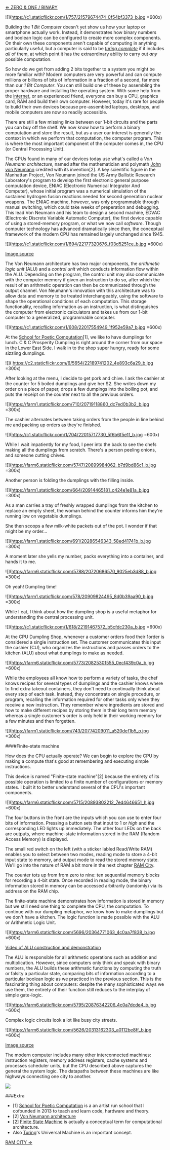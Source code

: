 [⇐ ZERO & ONE / BINARY](https://github.com/tchoi8/handmadecomputer/blob/master/Binary/readme.md)

![](https://c1.staticflickr.com/1/757/21579674474_0f54bf3373_b.jpg =600x)
 

Building the *1 Bit Computer* doesn't yet show us how your laptop or smartphone actually work. Instead, it demonstrates how binary numbers and boolean logic can be configured to create more complex components. On their own these components aren't capable of computing in anything particularly useful, but a computer is said to be [*turing complete*](https://en.wikipedia.org/wiki/Turing_completeness) if it includes *all* of them, at which point it has the extraordinary ability to carry out *any* possible computation.

So how do we get from adding 2 bits together to a system you might be more familiar with? Modern computers are very powerful and can compute millions or billions of bits of information in a fraction of a second, far more than our *1 Bit Computer*. You can still build one of these by assembling the proper hardware and installing the operating system. With some help from the [internet](https://pcpartpicker.com/), or an experienced friend, everyone can buy a CPU, graphics card, RAM and build their own computer. However, today it's rare for people to build their own devices because pre-assembled laptops, desktops, and mobile computers are now so readily accessible. 

There are still a few missing links between our 1-bit circuits and the parts you can buy off the shelf. We now know how to perform a binary computation and store the result, but as a user our interest is generally the context in which we perform that computation, the computer program. This is where the most important component of the computer comes in, the CPU (or Central Processing Unit).

The CPUs found in many of our devices today use what's called a *Von Neumann architecture*, named after the mathematician and polymath [John von Neumann](https://en.wikipedia.org/wiki/John_von_Neumann) credited with its invention[2]. A key scientific figure in the Manhattan Project, Von Neumann joined the US Army Ballistic Research Laboratory's program to develop the first electronic general purpose computation device, ENIAC (Electronic Numerical Integrator And Computer), whose initial program was a numerical simulation of the sustained hydrogen fusion reactions needed for second generation nuclear weapons. The ENIAC machine, however, was only programmable through manual switching, which could take weeks of preperation and debugging. This lead Von Neumann and his team to design a second machine, EDVAC (Electronic Discrete Variable Automatic Computer), the first device capable of using a stored-memory program, or what we now call *software*. Though computer technology has advanced dramatically since then, the conceptual framework of the modern CPU has remained largely unchanged since 1945.

![](https://c1.staticflickr.com/1/694/22177320676_f03d5251ce_b.jpg =600x)

[Image source](https://en.wikipedia.org/wiki/Von_Neumann_architecture#/media/File:Von_Neumann_Architecture.svg)

The Von Neumann architecture has two major components, the *arithmetic logic unit* (ALU) and a *control unit* which conducts information flow within the ALU. Depending on the program, the control unit may also communicate with the computer memory if given an instruction to do so, after which the result of an arithmetic operation can then be communicated through the output channel. Von Neumann's innovation with this architecture was to allow data and memory to be treated interchangeably, using the software to shape the operational conditions of each computation. This storage functionality, recalling information as an instruction, is what distinguishes the computer from electronic calculators and takes us from our 1-bit computer to a generalized, programmable computer. 


![](https://c1.staticflickr.com/1/608/22017554949_1f952e59a7_b.jpg =600x)

At the [School for Poetic Computation](http://sfpc.io/)[1], we like to have dumplings for lunch. C & C Prosperity Dumpling is right around the corner from our space in the Lower East Side. I walk in to the shop super hungry, ready for some sizzling dumplings.

![]( https://c2.staticflickr.com/6/5654/22189741202_4e893c6a29_b.jpg =300x)

After looking at the menu, I decide to get pork and chive. I ask the cashier at the counter for 5 boiled dumplings and give her $2. She writes down my order on a piece of paper, drops a few dumpings into the boiling pot, and puts the receipt on the counter next to all the previous orders.

![](https://farm1.staticflickr.com/710/20719118860_dc7ed0b3b2_b.jpg =300x)

The cashier alternates between taking orders from the people in line behind me and packing up orders as they're finished.

 
 
![](https://c1.staticflickr.com/1/704/22015717730_5f6b6f5e1f_b.jpg =600x)

While I wait impatiently for my food, I peer into the back to see the chefs making all the dumplings from scratch. There's a person peeling onions, and someone cutting chives.

![](https://farm6.staticflickr.com/5747/20899984062_b7d9bd86c1_b.jpg =300x)
 
Another person is folding the dumplings with the filling inside.

![](https://farm1.staticflickr.com/664/20914465181_c424e1e81a_b.jpg =300x)

As a man carries a tray of freshly wrapped dumplings from the kitchen to replace an empty sheet, the woman behind the counter informs him they're running low on vegetable dumplings.

She then scoops a few milk-white packets out of the pot. I wonder if that might be my order...
 
![](https://farm1.staticflickr.com/691/20286546343_58ed41741b_b.jpg =300x)

A moment later she yells my number, packs everything into a container, and hands it to me.
 
![](https://farm6.staticflickr.com/5788/20720686570_9025eb3d88_b.jpg =300x)

Oh yeah! Dumpling time!

![](https://farm1.staticflickr.com/578/20909824495_8d0b39aa90_b.jpg =300x)

While I eat, I think about how the dumpling shop is a useful metaphor for understanding the central processing unit. 

![](https://c1.staticflickr.com/1/618/22191467572_b5cfdc230a_b.jpg =600x)

At the CPU Dumpling Shop, whenever a customer orders food their 1order is considered a single instruction set. The customer communicates this input the cashier (CU), who organizes the instructions and passes orders to the kitchen (ALU) about what dumplings to make as needed.

![](https://farm6.staticflickr.com/5773/20825301555_0ecf439c0a_b.jpg =600x)

 

While the employees all know how to perform a variety of tasks, the chef knows recipes for several types of dumplings and the cashier knows where to find extra takeout containers, they don't need to continually think about every step of each task. Instead, they concentrate on single procedure, or program, recalling the information required for other tasks only when they receive a new instruction. They remember where ingredients are stored and how to make different recipes by storing them in their long term memory whereas a single customer's order is only held in their working memory for a few minutes and then forgetten.

![](https://farm1.staticflickr.com/743/20774209011_a520def1b5_o.jpg =300x)



####Finite-state machine

How does the CPU actually operate? We can begin to explore the CPU by making a compute that's good at remembering and executing simple instructions. 

This device is named "Finite-state machine"[2] because the entirety of its possible operation is limited to a finite number of configurations or memory states. I built it to better understand several of the CPU's important components.

![](https://farm6.staticflickr.com/5715/20893802212_7ed4646651_h.jpg =600x)

The four buttons in the front are the inputs which you can use to enter four bits of information. Pressing a button sets that input to 1 or *high* and the corresponding LED lights up immediately. The other four LEDs on the back are outputs, where machine-state information stored in the RAM (Random Access Memory) is displayed.  

The small red switch on the left (with a sticker labled Read/Write RAM) enables you to select between two modes, reading mode to store a 4-bit input state to memory, and output mode to read the stored memory state. We'll go into the nature of RAM a bit more in the next chapter [RAM City](https://github.com/tchoi8/handmadecomputer/tree/master/RAMcity).

The counter tots up from from zero to nine: ten sequential memory blocks for recording a 4-bit state. Once recorded in reading mode, the binary information stored in memory can be accessed arbitrarily (randomly) via its address on the RAM chip.

The finite-state machine demonstrates how information is stored in memory but we still need one thing to complete the CPU, the computation. To continue with our dumpling metaphor, we know how to make dumplings but we don't have a kitchen. The logic function is made possible with the ALU or Arithmetic Logic Unit. 
 
 ![](https://farm6.staticflickr.com/5696/20364771063_4c0aa7f838_b.jpg =600x)
 
 [Video of ALU construction and demonstration](https://vimeo.com/136831074)
 
The ALU is responsible for all arithmetic operations such as addition and multiplication. However, since computers only think and speak with binary numbers, the ALU builds these arithmatic functions by computing the truth or falsity a particular state, comparing bits of information according to a particular boolean logic as we practiced in the previous section. This is the fascinating thing about computers: despite the many sophisticated ways we use them, the entirety of their function still reduces to the interplay of simple gate-logic.

![](https://farm6.staticflickr.com/5795/20876342206_4c0a7dcde4_b.jpg =600x)

Complex logic circuits look a lot like busy city streets. 

![](https://farm6.staticflickr.com/5626/20313162303_a0112be8ff_b.jpg =600x)

[Image source](https://commons.wikimedia.org/wiki/File:74181aluschematic.png)

The modern computer includes many other interconnected machines: instruction registers, memory address registers, cache systems and processes scheduler units, but the CPU described above captures the general the system logic. The datapaths between these machines are like highways connecting one city to another.

![](https://dl.dropboxusercontent.com/u/53638/infoflow.jpg)

###Extra 

- [1] [School for Poetic Computation](http://sfpc.io) is a an artist run school that I cofounded in 2013 to teach and learn code, hardware and theory.  
- [2] [Von Neumann architecture](https://en.wikipedia.org/wiki/Von_Neumann_architecture)
- [2] [Finite State Machine](https://github.com/tchoi8/handmadecomputer/tree/master/FSM) is actually a conceptual term for computational architecture.    
- Also [Turing](https://github.com/tchoi8/handmadecomputer/tree/master/Turing)'s Universal Machine is an important concept. 
 
[RAM CITY ⇒](https://github.com/tchoi8/handmadecomputer/blob/master/RAMcity/readme.md)
